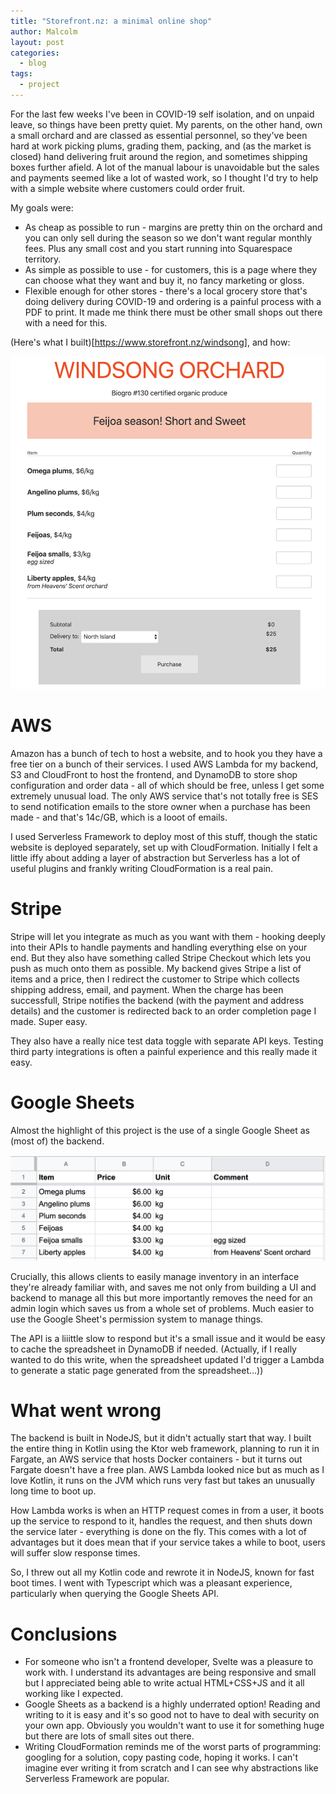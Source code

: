 ```yaml
---
title: "Storefront.nz: a minimal online shop"
author: Malcolm
layout: post
categories:
  - blog
tags:
  - project
---
```


For the last few weeks I've been in COVID-19 self isolation, and on unpaid
leave, so things have been pretty quiet. My parents, on the other hand, own
a small orchard and are classed as essential personnel, so they've been hard
at work picking plums, grading them, packing, and (as the market is closed)
hand delivering fruit around the region, and sometimes shipping boxes further
afield. A lot of the manual labour is unavoidable but the sales and payments
seemed like a lot of wasted work, so I thought I'd try to help with a simple
website where customers could order fruit.

My goals were:

* As cheap as possible to run - margins are pretty thin on the orchard and
you can only sell during the season so we don't want regular monthly fees.
Plus any small cost and you start running into Squarespace territory.
* As simple as possible to use - for customers, this is a page where they can
choose what they want and buy it, no fancy marketing or gloss.
* Flexible enough for other stores - there's a local grocery store that's
doing delivery during COVID-19 and ordering is a painful process with a PDF
to print. It made me think there must be other small shops out there with a
need for this.

(Here's what I built)[https://www.storefront.nz/windsong], and how:

![Windsong Orchard page on Storefront.nz](/assets/storefront_windsong.png)

# AWS

Amazon has a bunch of tech to host a website, and to hook you they have a free
tier on a bunch of their services. I used AWS Lambda for my backend, S3 and
CloudFront to host the frontend, and DynamoDB to store shop configuration and
order data - all of which should be free, unless I get some extremely unusual
load. The only AWS service that's not totally free is SES to send notification
emails to the store owner when a purchase has been made - and that's 14c/GB,
which is a looot of emails.

I used Serverless Framework to deploy most of this stuff, though the static
website is deployed separately, set up with CloudFormation. Initially I felt
a little iffy about adding a layer of abstraction but Serverless has a lot
of useful plugins and frankly writing CloudFormation is a real pain.

# Stripe

Stripe will let you integrate as much as you want with them - hooking deeply
into their APIs to handle payments and handling everything else on your end.
But they also have something called Stripe Checkout which lets you push as
much onto them as possible. My backend gives Stripe a list of items and a
price, then I redirect the customer to Stripe which collects shipping address,
email, and payment. When the charge has been successfull, Stripe notifies
the backend (with the payment and address details) and the customer is
redirected back to an order completion page I made. Super easy.

They also have a really nice test data toggle with separate API keys. Testing
third party integrations is often a painful experience and this really
made it easy.

# Google Sheets

Almost the highlight of this project is the use of a single Google Sheet as
(most of) the backend. 

![Google Sheet backing the Windsong Orchard page](/assets/storefront_sheet.png)

Crucially, this allows clients to easily manage inventory in an interface
they're already familiar with, and saves me not only from building a UI and
backend to manage all this but more importantly removes the need for an admin
login which saves us from a whole set of problems. Much easier to use the Google
Sheet's permission system to manage things.

The API is a liiittle slow to respond but it's a small issue and it would be easy
to cache the spreadsheet in DynamoDB if needed. (Actually, if I really wanted
to do this write, when the spreadsheet updated I'd trigger a Lambda to generate
a static page generated from the spreadsheet...))

# What went wrong

The backend is built in NodeJS, but it didn't actually start that way. I built
the entire thing in Kotlin using the Ktor web framework, planning to run it in
Fargate, an AWS service that hosts Docker containers - but it turns out Fargate
doesn't have a free plan. AWS Lambda looked nice but as much as I love Kotlin,
it runs on the JVM which runs very fast but takes an unusually long time to 
boot up.

How Lambda works is when an HTTP request comes in from a user, it boots up the
service to respond to it, handles the request, and then shuts down the service
later - everything is done on the fly. This comes with a lot of advantages but
it does mean that if your service takes a while to boot, users will suffer
slow response times.

So, I threw out all my Kotlin code and rewrote it in NodeJS, known for fast
boot times. I went with Typescript which was a pleasant experience, particularly
when querying the Google Sheets API.

# Conclusions

* For someone who isn't a frontend developer, Svelte was a pleasure to work with.
I understand its advantages are being responsive and small but I appreciated
being able to write actual HTML+CSS+JS and it all working like I expected.
* Google Sheets as a backend is a highly underrated option! Reading and writing
to it is easy and it's so good not to have to deal with security on your own app.
Obviously you wouldn't want to use it for something huge but there are lots of
small sites out there.
* Writing CloudFormation reminds me of the worst parts of programming: googling
for a solution, copy pasting code, hoping it works. I can't imagine ever writing
it from scratch and I can see why abstractions like Serverless Framework are
popular.
